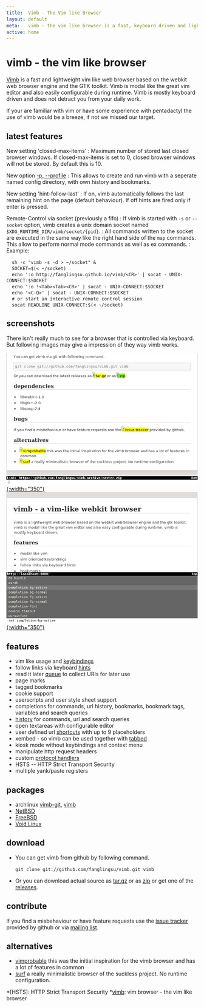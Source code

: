 ```yaml
---
title:  Vimb - The Vim like Browser
layout: default
meta:   vimb - the vim like browser is a fast, keyboard driven and lightweight web-browser
active: home
---
```



# vimb - the vim like browser

[Vimb][vimb] is a fast and lightweight vim like web browser based on the
webkit web browser engine and the GTK toolkit. Vimb is modal like the great
vim editor and also easily configurable during runtime. Vimb is mostly
keyboard driven and does not detract you from your daily work.

If your are familiar with vim or have some experience with pentadactyl the use
of vimb would be a breeze, if not we missed our target.

## latest features

New setting 'closed-max-items'
: Maximum number of stored last closed browser windows. If closed-max-items is
  set to 0, closed browser windows will not be stored. By default this is 10.

New option [-p, --profile](man.html#OPTIONS)
: This allows to create and run vimb with a seperate named config directory,
  with own history and bookmarks.

New setting 'hint-follow-last'
: If on, vimb automatically follows the last remaining hint on the page
  (default behaviour). If off hints are fired only if enter is pressed.

Remote-Control via socket (previously a fifo)
: If vimb is started with `-s` or `--socket` option, vimb creates a unix
  domain socket named `$XDG_RUNTIME_DIR/vimb/socket/{pid}`.
: All commands written to the socket are executed in the same way like the
  right hand side of the `map` commands. This allow to perform normal mode
  commands as well as ex commands.
: Example:

      sh -c "vimb -s -d > ~/socket" &
      SOCKET=$(< ~/socket)
      echo ':o http://fanglingsu.github.io/vimb/<CR>' | socat - UNIX-CONNECT:$SOCKET
      echo ':o !<Tab><Tab><CR>' | socat - UNIX-CONNECT:$SOCKET
      echo '<C-Q>' | socat - UNIX-CONNECT:$SOCKET
      # or start an interactive remote control session
      socat READLINE UNIX-CONNECT:$(< ~/socket)


## screenshots

There isn't really much to see for a browser that is controlled via keyboard.
But following images may give a impression of they way vimb works.

[![vimb hinting marks active element like links](media/vimb-hints.png "link hinting (688x472 32kB)"){:width="350"}](media/vimb-hints.png)
[![completion with scrallable completion menu](media/vimb-completion.png "completion of settings (690x472 10kB)"){:width="350"}](media/vimb-completion.png)

## features

- vim like usage and [keybindings][]
- follow links via keyboard [hints][]
- read it later [queue][] to collect URIs for later use
- page marks
- tagged bookmarks
- cookie support
- userscripts and user style sheet support
- completions for commands, url history, bookmarks, bookmark tags, variables
  and search queries
- [history][] for commands, url and search queries
- open textareas with configurable editor
- user defined url [shortcuts][] with up to 9 placeholders
- xembed - so vimb can be used together with [tabbed](faq.html#tabbed)
- kiosk mode without keybindings and context menu
- manipulate http request headers
- custom [protocol handlers][handlers]
- HSTS -- HTTP Strict Transport Security
- multiple yank/paste registers

## packages

- archlinux [vimb-git][arch-git], [vimb][arch]
- [NetBSD][]
- [FreeBSD][]
- [Void Linux][]

## download
- You can get vimb from github by following command.

      git clone git://github.com/fanglingsu/vimb.git vimb

- Or you can download actual source as [tar.gz][tgz] or as [zip][] or get
  one of the [releases][].

## contribute

If you find a misbehaviour or have feature requests use the
[issue tracker][bug] provided by github or via [mailing list][mail].

## alternatives

- [vimprobable][] this was the initial inspiration for the vimb browser and has
  a lot of features in common
- [surf][] a really minimalistic browser of the suckless project. No runtime
  configuration.

[FreeBSD]:     http://www.freshports.org/www/vimb/ "vimb - FreeBSD port"
[NetBSD]:      http://pkgsrc.se/wip/vimb "vimb - NetBSD package"
[arch-git]:    https://aur.archlinux.org/packages/vimb-git/ "vimb - archlinux package"
[arch]:        https://aur.archlinux.org/packages/vimb/ "vimb - archlinux package"
[bug]:         https://github.com/fanglingsu/vimb/issues "vimb vim like browser - issues"
[handlers]:    man.html#Handlers "vimb custom protocol handlers"
[hints]:       man.html#Hinting "vimb hinting"
[history]:     man.html#Command_Line_History "vimb keybindings to access history"
[keybindings]: man.html#Key_Mapping "vimb keybindings"
[mail]:        https://lists.sourceforge.net/lists/listinfo/vimb-users "vimb vim like browser - mailing list"
[queue]:       man.html#Queue "vimb read it later queue feature"
[releases]:    https://github.com/fanglingsu/vimb/releases "vimb download releases"
[shortcuts]:   man.html#Shortcuts "vimb shortcuts"
[surf]:        http://surf.suckless.org/
[tgz]:         https://github.com/fanglingsu/vimb/archive/master.tar.gz "vimb download tar.gz"
[vimb]:        https://github.com/fanglingsu/vimb "vimb project sources"
[vimprobable]: http://sourceforge.net/apps/trac/vimprobable/
[zip]:         https://github.com/fanglingsu/vimb/archive/master.zip "vimb download zip"
[Void Linux]:  https://github.com/voidlinux/void-packages/blob/master/srcpkgs/vimb/template "vimb - Void Linux package"
*[HSTS]:       HTTP Strict Transport Security
*[vimb]:       vim browser - the vim like browser
